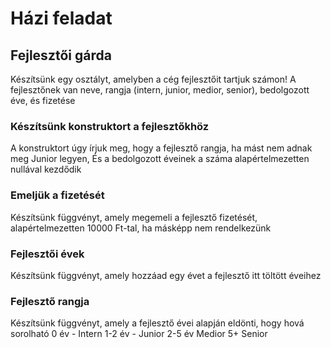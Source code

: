# Házi feladat

## Fejlesztői gárda 
Készítsünk egy osztályt, amelyben a cég fejlesztőit tartjuk számon! 
A fejlesztőnek van neve, rangja (intern, junior, medior, senior), bedolgozott éve, és fizetése

### Készítsünk konstruktort a fejlesztőkhöz
A konstruktort úgy írjuk meg, hogy a fejlesztő rangja, ha mást nem adnak meg Junior legyen,
És a bedolgozott éveinek a száma alapértelmezetten nullával kezdődik

### Emeljük a fizetését
Készítsünk függvényt, amely megemeli a fejlesztő fizetését, alapértelmezetten 10000 Ft-tal, ha másképp nem rendelkezünk

### Fejlesztői évek
Készítsünk függvényt, amely hozzáad egy évet a fejlesztő itt töltött éveihez

### Fejlesztő rangja
Készítsünk függvényt, amely a fejlesztő évei alapján eldönti, hogy hová sorolható
0 év - Intern
1-2 év - Junior
2-5 év Medior
5+ Senior